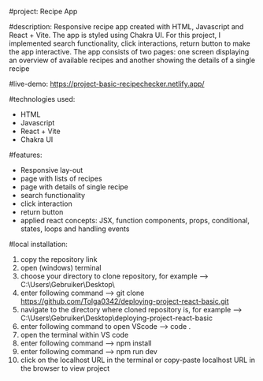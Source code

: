 #project: 
Recipe App

#description: Responsive recipe app created with HTML, Javascript and React + Vite. The app is styled using Chakra UI. For this project, I implemented search functionality, click interactions, return button to make the app interactive. The app consists of two pages: one screen displaying an overview of available recipes and another showing the details of a single recipe 

#live-demo: https://project-basic-recipechecker.netlify.app/

#technologies used:
- HTML
- Javascript
- React + Vite
- Chakra UI

#features:
- Responsive lay-out
- page with lists of recipes
- page with details of single recipe
- search functionality
- click interaction
- return button
- applied react concepts: JSX, function components, props, conditional, states, loops and handling events 

#local installation:
1. copy the repository link
2. open (windows) terminal
3. choose your directory to clone repository, for example --> C:\Users\Gebruiker\Desktop\
4. enter following command -->  git clone https://github.com/Tolga0342/deploying-project-react-basic.git
5. navigate to the directory where cloned repository is, for example --> C:\Users\Gebruiker\Desktop\deploying-project-react-basic
6. enter following command to open VScode --> code .
7. open the terminal within VS code 
8. enter following command --> npm install
9. enter following command --> npm run dev
10. click on the localhost URL in the terminal or copy-paste localhost URL in the browser to view project 
